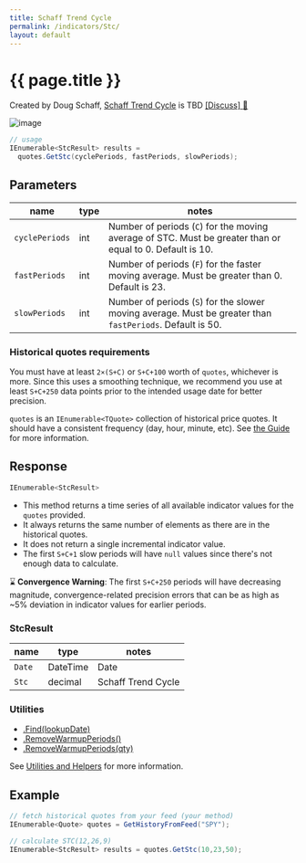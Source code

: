 ```yaml
---
title: Schaff Trend Cycle
permalink: /indicators/Stc/
layout: default
---
```


# {{ page.title }}

Created by Doug Schaff, [Schaff Trend Cycle](https://www.investopedia.com/articles/forex/10/schaff-trend-cycle-indicator.asp) is TBD
[[Discuss] :speech_balloon:]({{site.github.repository_url}}/discussions/570 "Community discussion about this indicator")

![image]({{site.baseurl}}/assets/charts/Stc.png)

```csharp
// usage
IEnumerable<StcResult> results =
  quotes.GetStc(cyclePeriods, fastPeriods, slowPeriods);  
```

## Parameters

| name | type | notes
| -- |-- |--
| `cyclePeriods` | int | Number of periods (`C`) for the moving average of STC.  Must be greater than or equal to 0.  Default is 10.
| `fastPeriods` | int | Number of periods (`F`) for the faster moving average.  Must be greater than 0.  Default is 23.
| `slowPeriods` | int | Number of periods (`S`) for the slower moving average.  Must be greater than `fastPeriods`.  Default is 50.

### Historical quotes requirements

You must have at least `2×(S+C)` or `S+C+100` worth of `quotes`, whichever is more.  Since this uses a smoothing technique, we recommend you use at least `S+C+250` data points prior to the intended usage date for better precision.

`quotes` is an `IEnumerable<TQuote>` collection of historical price quotes.  It should have a consistent frequency (day, hour, minute, etc).  See [the Guide]({{site.baseurl}}/guide/#historical-quotes) for more information.

## Response

```csharp
IEnumerable<StcResult>
```

- This method returns a time series of all available indicator values for the `quotes` provided.
- It always returns the same number of elements as there are in the historical quotes.
- It does not return a single incremental indicator value.
- The first `S+C+1` slow periods will have `null` values since there's not enough data to calculate.

:hourglass: **Convergence Warning**: The first `S+C+250` periods will have decreasing magnitude, convergence-related precision errors that can be as high as ~5% deviation in indicator values for earlier periods.

### StcResult

| name | type | notes
| -- |-- |--
| `Date` | DateTime | Date
| `Stc` | decimal | Schaff Trend Cycle

### Utilities

- [.Find(lookupDate)]({{site.baseurl}}/utilities#find-indicator-result-by-date)
- [.RemoveWarmupPeriods()]({{site.baseurl}}/utilities#remove-warmup-periods)
- [.RemoveWarmupPeriods(qty)]({{site.baseurl}}/utilities#remove-warmup-periods)

See [Utilities and Helpers]({{site.baseurl}}/utilities#utilities-for-indicator-results) for more information.

## Example

```csharp
// fetch historical quotes from your feed (your method)
IEnumerable<Quote> quotes = GetHistoryFromFeed("SPY");

// calculate STC(12,26,9)
IEnumerable<StcResult> results = quotes.GetStc(10,23,50);
```
